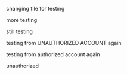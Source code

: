 changing file for testing

more testing

still testing

testing from UNAUTHORIZED ACCOUNT again

testing from authorized account again

unauthorized
